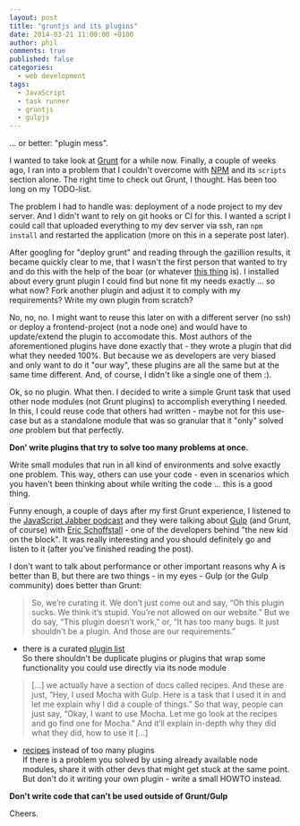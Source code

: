 ```yaml
---
layout: post
title: "gruntjs and its plugins"
date: 2014-03-21 11:00:00 +0100
author: phil
comments: true
published: false
categories: 
  - web development
tags:
  - JavaScript
  - task runner
  - gruntjs
  - gulpjs
---
```

... or better: "plugin mess".

I wanted to take look at [Grunt][1] for a while now. Finally, a couple of weeks
ago, I ran into a problem that I couldn't overcome with [NPM][2] and its `scripts`
section alone. The right time to check out Grunt, I thought. Has been too long
on my TODO-list.

The problem I had to handle was: deployment of a node project to my dev server.
And I didn't want to rely on git hooks or CI for this. I wanted a script I
could call that uploaded everything to my dev server via ssh, ran `npm install`
and restarted the application (more on this in a seperate post later).

After googling for "deploy grunt" and reading through the gazillion results, it
became quickly clear to me, that I wasn't the first person that wanted to try
and do this with the help of the boar (or whatever [this thing][8] is).
I installed about every grunt plugin I could find but none fit my needs exactly
... so what now? Fork another plugin and adjust it to comply with my
requirements? Write my own plugin from scratch?  

No, no, no. I might want to reuse this later on with a different server (no ssh)
or deploy a frontend-project (not a node one) and would have to update/extend
the plugin to accomodate this. Most authors of the aforementioned plugins have
done exactly that - they wrote a plugin that did what they needed 100%. But
because we as developers are very biased and only want to do it "our way", these
plugins are all the same but at the same time different. And, of course, I didn't
like a single one of them :).

Ok, so no plugin. What then. I decided to write a simple Grunt task that used
other node modules (not Grunt plugins) to accomplish everything I needed. In
this, I could reuse code that others had written - maybe not for this use-case
but as a standalone module that was so granular that it "only" solved _one_
problem but that perfectly.

**Don' write plugins that try to solve too many problems at once.**

Write small modules that run in all kind of environments and solve exactly one
problem. This way, others can use your code - even in scenarios which you
haven't been thinking about while writing the code ... this is a good thing.

Funny enough, a couple of days after my first Grunt experience, I listened to
the [JavaScript Jabber podcast][3] and they were talking about [Gulp][4] (and
Grunt, of course) with [Eric Schoffstall][7] - one of the developers behind "the
new kid on the block".
It was really interesting and you should definitely go and listen to it (after
you've finished reading the post).

I don't want to talk about performance or other important reasons why A is
better than B, but there are two things - in my eyes - Gulp (or the Gulp
community) does better than Grunt:

> So, we’re curating it. We don’t just come out and say, “Oh this plugin sucks. We think it’s stupid. You’re not allowed on our website.” But we do say, “This plugin doesn’t work,” or, “It has too many bugs. It just shouldn’t be a plugin. And those are our requirements.”

- there is a curated [plugin list][5]  
So there shouldn't be duplicate plugins or plugins that wrap some functionality
you could use directly via its node module

>  [...] we actually have a section of docs called recipes. And these are just, “Hey, I used Mocha with Gulp. Here is a task that I used it in and let me explain why I did a couple of things.” So that way, people can just say, “Okay, I want to use Mocha. Let me go look at the recipes and go find one for Mocha.” And it’ll explain in-depth why they did what they did, how to use it [...]

- [recipes][6] instead of too many plugins  
If there is a problem you solved by using already available node modules, share
it with other devs that might get stuck at the same point. But don't do it
writing your own plugin - write a small HOWTO instead.

**Don't write code that can't be used outside of Grunt/Gulp**

Cheers.


[1]: http://gruntjs.com/
[2]: https://www.npmjs.org/
[3]: http://javascriptjabber.com/097-jsj-gulp-js-with-eric-schoffstall/
[4]: http://gulpjs.com/
[5]: http://gulpjs.com/plugins/
[6]: https://github.com/gulpjs/gulp/tree/master/docs/recipes
[7]: https://twitter.com/eschoff
[8]: http://gruntjs.com/img/grunt-logo.png